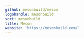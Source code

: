 ```yaml
---
github: mesonbuild/meson
logohandle: mesonbuild
sort: mesonbuild
title: Meson
website: 'https://mesonbuild.com/'
---
```

